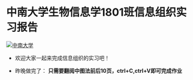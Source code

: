 # 中南大学生物信息学1801班信息组织实习报告
[![中南大学](https://img.shields.io/badge/%E4%B8%AD%E5%8D%97%E5%A4%A7%E5%AD%A6-%E7%94%9F%E7%89%A9%E4%BF%A1%E6%81%AF%E5%AD%A61801-brightgreen)](https://dmi.csu.edu.cn/index.htm)

* 欢迎大家一起来完成信息组织的实习吧！

* 昨晚做完了：
**只需要翻阅中图法前后10页，ctrl+C,ctrl+V即可完成作业**
